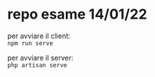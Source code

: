 # repo esame 14/01/22

per avviare il client:  
`
npm run serve
`

per avviare il server:  
`
php artisan serve
`